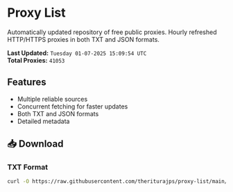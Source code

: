 # Proxy List

Automatically updated repository of free public proxies. Hourly refreshed HTTP/HTTPS proxies in both TXT and JSON formats.

**Last Updated:** `Tuesday 01-07-2025 15:09:54 UTC`  
**Total Proxies:** `41053`

## Features
- Multiple reliable sources
- Concurrent fetching for faster updates
- Both TXT and JSON formats
- Detailed metadata

## 📥 Download

### TXT Format
```bash
curl -O https://raw.githubusercontent.com/theriturajps/proxy-list/main/proxies.txt
